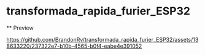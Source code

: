 # transformada_rapida_furier_ESP32

** Preview



https://github.com/BrandonRv/transformada_rapida_furier_ESP32/assets/138633220/237322e7-b10b-4565-b0f4-eabe4e391052

